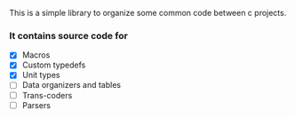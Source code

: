 This is a simple library to organize some common code between c projects.
### It contains source code for
- [x] Macros
- [x] Custom typedefs
- [x] Unit types
- [ ] Data organizers and tables
- [ ] Trans-coders
- [ ] Parsers

